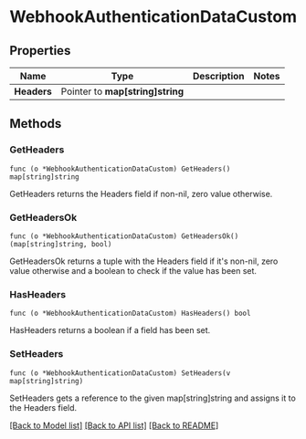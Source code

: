 # WebhookAuthenticationDataCustom

## Properties

Name | Type | Description | Notes
------------ | ------------- | ------------- | -------------
**Headers** | Pointer to **map[string]string** |  | 

## Methods

### GetHeaders

`func (o *WebhookAuthenticationDataCustom) GetHeaders() map[string]string`

GetHeaders returns the Headers field if non-nil, zero value otherwise.

### GetHeadersOk

`func (o *WebhookAuthenticationDataCustom) GetHeadersOk() (map[string]string, bool)`

GetHeadersOk returns a tuple with the Headers field if it's non-nil, zero value otherwise
and a boolean to check if the value has been set.

### HasHeaders

`func (o *WebhookAuthenticationDataCustom) HasHeaders() bool`

HasHeaders returns a boolean if a field has been set.

### SetHeaders

`func (o *WebhookAuthenticationDataCustom) SetHeaders(v map[string]string)`

SetHeaders gets a reference to the given map[string]string and assigns it to the Headers field.


[[Back to Model list]](../README.md#documentation-for-models) [[Back to API list]](../README.md#documentation-for-api-endpoints) [[Back to README]](../README.md)


